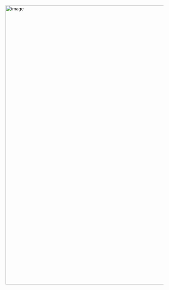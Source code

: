 <img width="890" alt="image" src="https://github.com/kimseongj/TIL/assets/88870642/2c2dbc6e-2542-4d92-9044-13a2205566a4">